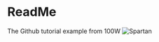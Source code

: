 # ReadMe
The Github tutorial example from 100W
![Spartan](https://upload.wikimedia.org/wikipedia/en/thumb/e/ec/San_Jose_State_Spartans_logo.svg/1200px-San_Jose_State_Spartans_logo.svg.png "Spartan")
